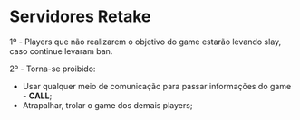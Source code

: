 # Servidores Retake

1º - Players que não realizarem o objetivo do game estarão levando slay, caso continue levaram ban.

2º - Torna-se proibido:

* Usar qualquer meio de comunicação para passar informações do game - **CALL**;
* Atrapalhar, trolar o game dos demais players;
